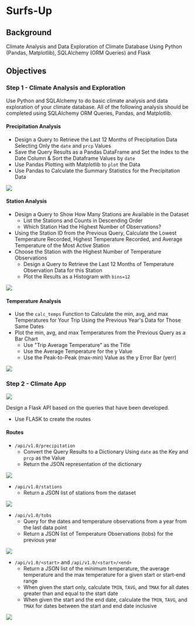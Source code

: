 # Surfs-Up


## Background

Climate Analysis and Data Exploration of Climate Database Using Python (Pandas, Matplotlib), SQLAlchemy (ORM Queries) and Flask


## Objectives

### Step 1 - Climate Analysis and Exploration

Use Python and SQLAlchemy to do basic climate analysis and data exploration of your climate database. All of the following analysis should be completed using SQLAlchemy ORM Queries, Pandas, and Matplotlib.

#### Precipitation Analysis

* Design a Query to Retrieve the Last 12 Months of Precipitation Data Selecting Only the `date` and `prcp` Values
* Save the Query Results as a Pandas DataFrame and Set the Index to the Date Column & Sort the Dataframe Values by `date`
* Use Pandas Plotting with Matplotlib to `plot` the Data
* Use Pandas to Calculate the Summary Statistics for the Precipitation Data

![](Images/precipitation.png)

#### Station Analysis

* Design a Query to Show How Many Stations are Available in the Dataset
    * List the Stations and Counts in Descending Order
    * Which Station Had the Highest Number of Observations?
* Using the Station ID from the Previous Query, Calculate the Lowest Temperature Recorded, Highest Temperature Recorded, and Average Temperature of the Most Active Station
* Choose the Station with the Highest Number of Temperature Observations
    * Design a Query to Retrieve the Last 12 Months of Temperature Observation Data for this Station
    * Plot the Results as a Histogram with `bins=12`

![](Images/temperature_vs_frequency.png)

#### Temperature Analysis

* Use the `calc_temps` Function to Calculate the min, avg, and max Temperatures for Your Trip Using the Previous Year's Data for Those Same Dates
* Plot the min, avg, and max Temperatures from the Previous Query as a Bar Chart
    * Use "Trip Average Temperature" as the Title
    * Use the Average Temperature for the y Value
    * Use the Peak-to-Peak (max-min) Value as the y Error Bar (yerr)

![](Images/trip_average_temperature.png)


### Step 2 - Climate App

![](Images/Hawaii%20Climate%20App%20(Flask%20API).png)

Design a Flask API based on the queries that have been developed.
* Use FLASK to create the routes

#### Routes
* `/api/v1.0/precipitation`
  * Convert the Query Results to a Dictionary Using `date` as the Key and `prcp` as the Value
  * Return the JSON representation of the dictionary

![](Images/precipitation_api.png)

* `/api/v1.0/stations`
  * Return a JSON list of stations from the dataset

![](Images/stations_api.png)

* `/api/v1.0/tobs`
  * Query for the dates and temperature observations from a year from the last data point
  * Return a JSON list of Temperature Observations (tobs) for the previous year

![](Images/tobs_api.png)

* `/api/v1.0/<start>` and `/api/v1.0/<start>/<end>`
  * Return a JSON list of the minimum temperature, the average temperature and the max temperature for a given start or start-end range
  * When given the start only, calculate `TMIN`, `TAVG`, and `TMAX` for all dates greater than and equal to the start date
  * When given the start and the end date, calculate the `TMIN`, `TAVG`, and `TMAX` for dates between the start and end date inclusive

![](Images/start_end_day_api.png)